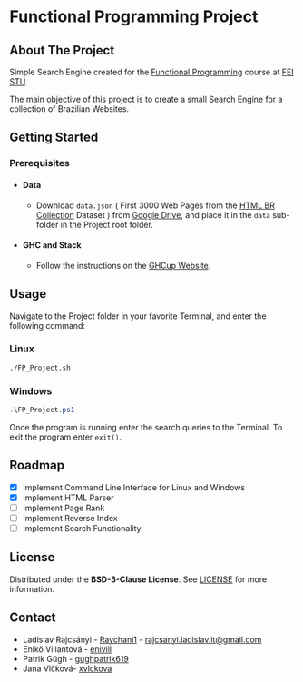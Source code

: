 
# Functional Programming Project

## About The Project

Simple Search Engine created for the [Functional Programming](https://uim.fei.stuba.sk/predmet/funkcionalne-programovanie/) course at [FEI STU](https://www.fei.stuba.sk/). 

The main objective of this project is to create a small Search Engine for a collection of Brazilian Websites.

## Getting Started 

### Prerequisites 

- #### Data
	- Download `data.json` ( First 3000 Web Pages from the [HTML BR Collection](https://www.kaggle.com/datasets/aldebbaran/html-br-collection) Dataset ) from [Google Drive](https://drive.google.com/drive/folders/1DTC8XToIGMoLWK8RKyUEkF1v--1N3i-W?usp=sharing), and place it in the `data` sub-folder in the Project root folder.

- #### GHC and Stack
  - Follow the instructions on the [GHCup Website](https://www.haskell.org/ghcup/).

## Usage

Navigate to the Project folder in your favorite Terminal, and enter the following command: 

### Linux
```bash
./FP_Project.sh 
``` 

### Windows
```powershell
.\FP_Project.ps1 
``` 

Once the program is running enter the search queries to the Terminal. To exit the program enter `exit()`. 
## Roadmap

- [x] Implement Command Line Interface for Linux and Windows
- [x] Implement HTML Parser
- [ ] Implement Page Rank
- [ ] Implement Reverse Index
- [ ] Implement Search Functionality

## License
Distributed under the **BSD-3-Clause License**. See [LICENSE](https://github.com/Raychani1/Functional-Programming-Project/blob/main/LICENSE) for more information.

## Contact
- Ladislav Rajcsányi -  [Raychani1](https://github.com/Raychani1)  -  [rajcsanyi.ladislav.it@gmail.com](mailto:rajcsanyi.ladislav.it@gmail.com)
- Enikő Villantová -  [enivill](https://github.com/enivill)
- Patrik Gúgh -  [gughpatrik619](https://github.com/gughpatrik619)
- Jana Vlčková-  [xvlckova](https://github.com/xvlckova)